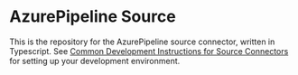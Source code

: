 # AzurePipeline Source

This is the repository for the AzurePipeline source connector, written in Typescript.
See [Common Development Instructions for Source Connectors](../README.md#common-development-instructions-for-source-connectors) for setting up your development environment.
